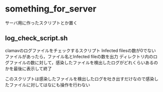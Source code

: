 # something_for_server
サーバ用に作ったスクリプトとか置く

## log_check_script.sh
clamavのログファイルをチェックするスクリプト
Infected filesの数が0でないファイルがあったら，ファイル名とInfected fileの数を出力
ディレクトリ内のログファイルの数に対して，感染したファイルを検出したログがどれくらいあるのかを最後に表示して終了

このスクリプトは感染したファイルを検出したログを吐き出すだけなので感染したファイルに対してはなにも操作を行わない

